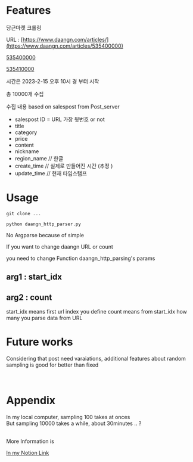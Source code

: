# Features

당근마켓 크롤링

URL : [https://www.daangn.com/articles/](https://www.daangn.com/articles/535400000) 

[535400000](https://www.daangn.com/articles/535400000)

[535410000](https://www.daangn.com/articles/535410000)

시간은 2023-2-15 오후 10시 경 부터 시작

총 10000개 수집

수집 내용 based on salespost from Post_server

- salespost ID = URL 가장 뒷번호 or not
- title
- category
- price
- content
- nickname
- region_name // 한글
- create_time // 실제로 만들어진 시간 (추정 )
- update_time // 현재 타임스탬프

# Usage

    git clone ...

    python daangn_http_parser.py

No Argparse because of simple

If you want to change daangn URL or count

you need to change Function daangn_http_parsing's params

## arg1 : start_idx 
## arg2 : count

start_idx means first url index you define
count means from start_idx how many you parse data from URL


# Future works

Considering that post need varaiations, additional features about random sampling is good for better than fixed

<br>


# Appendix

In my local computer, sampling 100 takes at onces
<br>
But sampling 10000 takes a while, about 30minutes .. ?


<br>
More Information is 
</br>

[In my Notion Link](https://serotina.notion.site/Crawling-a61579da455841c1a81b11c6e02bd698)